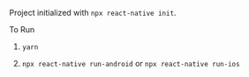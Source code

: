 Project initialized with `npx react-native init`.

To Run

1) `yarn`

2) `npx react-native run-android` or `npx react-native run-ios`


